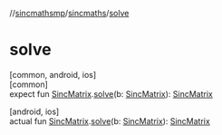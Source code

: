 //[sincmathsmp](../../index.md)/[sincmaths](index.md)/[solve](solve.md)

# solve

[common, android, ios]\
[common]\
expect fun [SincMatrix](-sinc-matrix/index.md).[solve](solve.md)(b: [SincMatrix](-sinc-matrix/index.md)): [SincMatrix](-sinc-matrix/index.md)

[android, ios]\
actual fun [SincMatrix](-sinc-matrix/index.md).[solve](solve.md)(b: [SincMatrix](-sinc-matrix/index.md)): [SincMatrix](-sinc-matrix/index.md)
